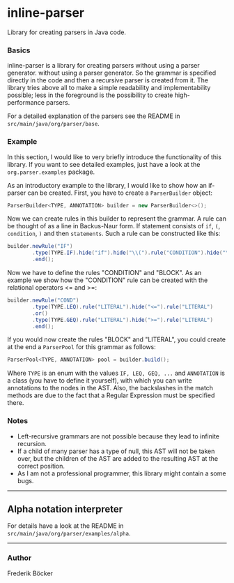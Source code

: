 # inline-parser
Library for creating parsers in Java code.

### Basics
inline-parser is a library for creating parsers without using a parser generator.
without using a parser generator. So the grammar is specified directly in the code and then
a recursive parser is created from it.
The library tries above all to make a simple readability and implementability possible;
less in the foreground is the possibility to create high-performance parsers.

For a detailed explanation of the parsers see the README in `src/main/java/org/parser/base`.

### Example
In this section, I would like to very briefly introduce the functionality of this
library. If you want to see detailed examples, just have a look at the
`org.parser.examples` package.

As an introductory example to the library, I would like to show how an if-parser
can be created. First, you have to create a `ParserBuilder` object:
```java
ParserBuilder<TYPE, ANNOTATION> builder = new ParserBuilder<>();
```
Now we can create rules in this builder to represent the grammar.
A rule can be thought of as a line in Backus-Naur form.
If statement consists of `if`, `(`, `condition`, `)` and then `statements`.
Such a rule can be constructed like this:
```java
builder.newRule("IF")
        .type(TYPE.IF).hide("if").hide("\\(").rule("CONDITION").hide("\\)").rule("BLOCK")
        .end();
```
Now we have to define the rules "CONDITION" and "BLOCK". As an example we show
how the "CONDITION" rule can be created with the relational operators
<= and >=:
```java
builder.newRule("COND")
        .type(TYPE.LEQ).rule("LITERAL").hide("<=").rule("LITERAL")
        .or()
        .type(TYPE.GEQ).rule("LITERAL").hide(">=").rule("LITERAL")
        .end();
```
If you would now create the rules "BLOCK" and "LITERAL", you could create at the end
a `ParserPool` for this grammar as follows:
```java
ParserPool<TYPE, ANNOTATION> pool = builder.build();
```

Where `TYPE` is an enum with the values `IF, LEQ, GEQ, ...` and
`ANNOTATION` is a class (you have to define it yourself), with which you can write annotations to the nodes in the AST.
Also, the backslashes in the match methods are due to the fact that a Regular Expression must be specified there.

### Notes
- Left-recursive grammars are not possible because they lead to infinite recursion.
- If a child of many parser has a type of null, this AST will not be
  taken over, but the children of the AST are added to the resulting AST at the correct position.
- As I am not a professional programmer, this library might contain a some bugs.
---

## Alpha notation interpreter
For details have a look at the README in `src/main/java/org/parser/examples/alpha`.

---
### Author
Frederik Böcker

